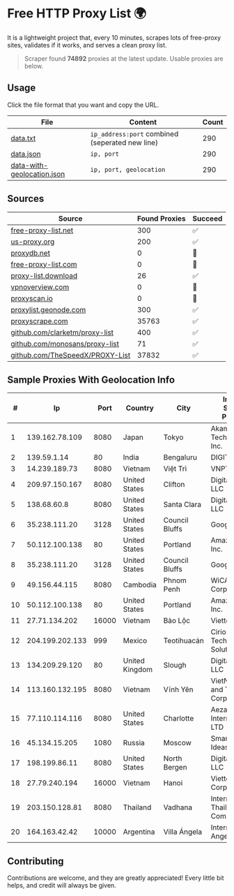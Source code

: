 
# Free HTTP Proxy List 🌍

It is a lightweight project that, every 10 minutes, scrapes lots of free-proxy sites, validates if it works, and serves a clean proxy list.


> Scraper found **74892** proxies at the latest update. Usable proxies are below.

## Usage

Click the file format that you want and copy the URL.


|File|Content|Count|
|----|-------|-----|
|[data.txt](https://raw.githubusercontent.com/themiralay/Proxy-List-World/master/data.txt)|`ip_address:port` combined (seperated new line)|290|
|[data.json](https://raw.githubusercontent.com/themiralay/Proxy-List-World/master/data.json)|`ip, port`|290|
|[data-with-geolocation.json](https://raw.githubusercontent.com/themiralay/Proxy-List-World/master/data-with-geolocation.json)|`ip, port, geolocation`|290|

## Sources

|Source|Found Proxies|Succeed|
|------|-------------|-------|
|[free-proxy-list.net](https://free-proxy-list.net)|300|✅|
|[us-proxy.org](https://www.us-proxy.org)|200|✅|
|[proxydb.net](http://proxydb.net)|0|🚫|
|[free-proxy-list.com](https://free-proxy-list.com/?page=&port=&type%5B%5D=http&type%5B%5D=https&up_time=0&search=Search)|0|🚫|
|[proxy-list.download](https://www.proxy-list.download/HTTP)|26|✅|
|[vpnoverview.com](https://vpnoverview.com/privacy/anonymous-browsing/free-proxy-servers)|0|🚫|
|[proxyscan.io](https://www.proxyscan.io)|0|🚫|
|[proxylist.geonode.com](https://proxylist.geonode.com/api/proxy-list?limit=300&page=1&sort_by=lastChecked&sort_type=desc&protocols=http,https)|300|✅|
|[proxyscrape.com](https://api.proxyscrape.com/v2/?request=displayproxies&protocol=http&timeout=10000&country=all&ssl=all&anonymity=all)|35763|✅|
|[github.com/clarketm/proxy-list](https://raw.githubusercontent.com/clarketm/proxy-list/master/proxy-list-raw.txt)|400|✅|
|[github.com/monosans/proxy-list](https://raw.githubusercontent.com/monosans/proxy-list/main/proxies/http.txt)|71|✅|
|[github.com/TheSpeedX/PROXY-List](https://raw.githubusercontent.com/TheSpeedX/PROXY-List/master/http.txt)|37832|✅|


## Sample Proxies With Geolocation Info

|#|Ip|Port|Country|City|Internet Service Provider|
|-|--|----|-------|----|-------------------------|
|1|139.162.78.109|8080|Japan|Tokyo|Akamai Technologies, Inc.|
|2|139.59.1.14|80|India|Bengaluru|DIGITALOCEAN|
|3|14.239.189.73|8080|Vietnam|Việt Trì|VNPT|
|4|209.97.150.167|8080|United States|Clifton|DigitalOcean, LLC|
|5|138.68.60.8|8080|United States|Santa Clara|DigitalOcean, LLC|
|6|35.238.111.20|3128|United States|Council Bluffs|Google LLC|
|7|50.112.100.138|80|United States|Portland|Amazon.com, Inc.|
|8|35.238.111.20|3128|United States|Council Bluffs|Google LLC|
|9|49.156.44.115|8080|Cambodia|Phnom Penh|WiCAM Corporation|
|10|50.112.100.138|80|United States|Portland|Amazon.com, Inc.|
|11|27.71.134.202|16000|Vietnam|Bảo Lộc|Viettel Group|
|12|204.199.202.133|999|Mexico|Teotihuacán|Cirion Technologies Solutions|
|13|134.209.29.120|80|United Kingdom|Slough|DigitalOcean, LLC|
|14|113.160.132.195|8080|Vietnam|Vĩnh Yên|VietNam Post and Telecom Corporation|
|15|77.110.114.116|8080|United States|Charlotte|Aeza International LTD|
|16|45.134.15.205|1080|Russia|Moscow|Smart Digital Ideas DOO|
|17|198.199.86.11|8080|United States|North Bergen|DigitalOcean, LLC|
|18|27.79.240.194|16000|Vietnam|Hanoi|Viettel Corporation|
|19|203.150.128.81|8080|Thailand|Vadhana|Internet Thailand Company Ltd|
|20|164.163.42.42|10000|Argentina|Villa Ángela|Interret Villa Angela SRL|



## Contributing

Contributions are welcome, and they are greatly appreciated! Every
little bit helps, and credit will always be given.

